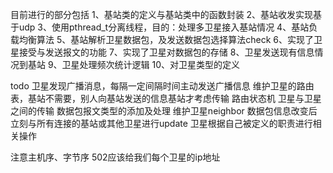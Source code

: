 目前进行的部分包括
1、基站类的定义与基站类中的函数封装
2、基站收发实现基于udp
3、使用pthread_t分离线程，目的：处理多卫星接入基站情况
4、基站负载均衡算法
5、基站解析卫星数据包，及发送数据包选择算法check
6、实现了卫星接受与发送报文的功能
7、实现了卫星对数据包的存储
8、卫星发送现有信息情况到基站
9、卫星处理频次统计逻辑
10、对卫星类型的定义




todo
卫星发现广播消息，每隔一定间隔时间主动发送广播信息
维护卫星的路由表，基站不需要，别人向基站发送的信息基站才考虑传输
路由状态机
卫星与卫星之间的传输
数据包报文类型的添加及处理
维护卫星neighbor
数据包信息改变后立刻与所有连接的基站或其他卫星进行update
卫星根据自己被定义的职责进行相关操作


注意主机序、字节序
502应该给我们每个卫星的ip地址

